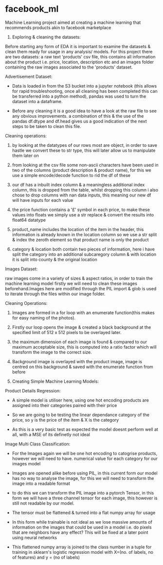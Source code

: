 # facebook_ml
Machine Learning project aimed at creating a machine learning that recommends products akin to facebook marketplace

1. Exploring & cleaning the datasets:

Before starting any form of EDA it is important to examine the datasets & clean them ready for usage in any analysis/ models. For this project there are two datasets: a raw text 'products' csv file, this contains all information about the product i.e. price, location, description etc and an images folder containing the raw images associated to the 'products' dataset.

Advertisement Dataset:

- Data is loaded in from the S3 bucket into a jupyter notebook (this allows for rapid troubleshooting, once all cleaning has been completed this can be transferred into a python method), pandas was used to turn the dataset into a dataframe.

- Before any cleaning it is a good idea to have a look at the raw file to see any obvious improvements. a combination of this & the use of the pandas df.dtype and df.head gives us a good indication of the next steps to be taken to clean this file.

Cleaning operations:

1. by looking at the datatypes of our rows most are object, in order to save hastle we convert these to str type, this will later allow us to manipulate them later on

2. from looking at the csv file some non-ascii characters have been used in two of the columns (product description & product name), for this we use a simple encode/decode function to rid the df of these

3. our df has a inbuilt index column & a meaningless additional index column, this is dropped from the table, whilst dropping this column i also chose to drop columns with nan data inputs, this meaning our new df will have inputs for each value

4. the price function contains a '£' symbol in each price, to make these values into floats we simply use a str replace & convert the results into float64 datatype

5. product_name includes the location of the item in the header, this information is already known in the location column so we use a str split & index the zeroth element so that product name is only the product

6. category & location both contain two pieces of information, here i have split the category into an additional subcaregory column & with location it is split into county & the original location


Images Dataset:

raw images come in a variety of sizes & aspect ratios, in order to train the machine learning model firstly we will need to clean these images beforehand.Images here are modified through the PIL import & glob is used to iterate through the files within our image folder.

Cleaning Operations:

1. Images are formed in a for loop with an enumerate function(this makes for easy naming of the photos).

2. Firstly our loop opens the image & created a black background at the specified limit of 512 x 512 pixels to be overlayed later.

2. the maximum dimension of each image is found & compared to our maximum acceptable size, this is computed into a ratio factor which will transform the image to the correct size.

3. Background image is overlayed with the product image, image is centred on this background & saved with the enumerate function from before

2. Creating Simple Machine Learning Models:

Product Details Regression:

- A simple model is utiliser here, using one hot encoding products are assigned into their categories paired with their price

- So we are going to be testing the linear dependance category of the price, so y is the price of the item & X is the category

- As this is a very basic test as expected the model doesnt perform well at all, with a MSE of its definetly not ideal

Image Multi Class Classification:

- For the Images again we will be one hot encoding to catogrise products, however we will need to have. numerical value for each category for our images model

- Images are opened alike before using PIL, in this current form our model has no way to analyse the image, for this we will need to transform the image into a readable format

- to do this we can transform the PIL image into a pytorch Tensor, in this form we will have a three channel tensor for each image, this however is still not readable by our model.

- The tensor must be flattened & turned into a flat numpy array for usage

- In this form while trainable is not ideal as we lose massive amounts of information on the images that could be used in a model i.e. do pixels that are neighbors have any effect? This will be fixed at a later point using neural networks

- This flattened numpy array is joined to the class number in a tuple for training in sklearn's logistic regression model with X=(no. of labels, no of features) and y = (no of labels)
